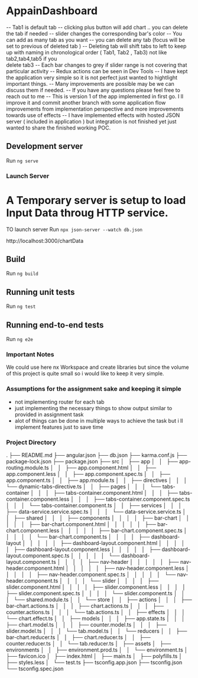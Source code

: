# AppainDashboard

-- Tab1 is default tab 
-- clicking plus button will add chart .. you can delete the tab if needed
-- slider changes the corresponding bar's color 
-- You can add as many tab as you want 
-- you can delete any tab (focus will be set to previous of deleted tab )
-- Deleting tab will shift tabs to left to keep up with naming in chronological order ( Tab1, Tab2 , Tab3) not like tab2,tab4,tab5 if you       
   delete tab3
-- Each bar changes to grey if slider range is not covering that particular activity
-- Redux actions can be seen in Dev Tools
-- I have kept the application very simple so it is not perfect just wanted to hightlight important things.
-- Many improvements are possible may be we can discuss them if needed.
-- If you have any questions please feel free to reach out to me
-- This is version 1 of the app implemented in first go. I ll improve it and commit another branch with some application flow improvements from implementation perspective and more improvements towards use of effects 
-- I have implemented effects with hosted JSON server ( included in application ) but integration is  not finished yet just wanted to share the finished working POC.

## Development server

Run `ng serve` 

### Launch Server  
# A Temporary server is setup to load Input Data throug HTTP service.
TO launch server  Run `npx json-server --watch db.json`

http://localhost:3000/chartData

## Build

Run `ng build`

## Running unit tests

Run `ng test` 

## Running end-to-end tests

Run `ng e2e` 
### Important Notes 
We could use here nx Workspace and create libraries but since the volume of this project is quite small so i would like to keep it very simple.


### Assumptions for the assignment sake and keeping it simple 

- not implementing router for each tab 
- just implementing the necessary things to show output similar to provided in assignment task
- alot of things can be done in multiple ways to achieve the task but i ll implement features just to save time



### Project Directory 

.
├── README.md
├── angular.json
├── db.json
├── karma.conf.js
├── package-lock.json
├── package.json
├── src
│   ├── app
│   │   ├── app-routing.module.ts
│   │   ├── app.component.html
│   │   ├── app.component.less
│   │   ├── app.component.spec.ts
│   │   ├── app.component.ts
│   │   ├── app.module.ts
│   │   ├── directives
│   │   │   └── dynamic-tabs-directive.ts
│   │   ├── pages
│   │   │   └── tabs-container
│   │   │       ├── tabs-container.component.html
│   │   │       ├── tabs-container.component.less
│   │   │       ├── tabs-container.component.spec.ts
│   │   │       └── tabs-container.component.ts
│   │   ├── services
│   │   │   ├── data-service.service.spec.ts
│   │   │   └── data-service.service.ts
│   │   ├── shared
│   │   │   ├── components
│   │   │   │   ├── bar-chart
│   │   │   │   │   ├── bar-chart.component.html
│   │   │   │   │   ├── bar-chart.component.less
│   │   │   │   │   ├── bar-chart.component.spec.ts
│   │   │   │   │   └── bar-chart.component.ts
│   │   │   │   ├── dashboard-layout
│   │   │   │   │   ├── dashboard-layout.component.html
│   │   │   │   │   ├── dashboard-layout.component.less
│   │   │   │   │   ├── dashboard-layout.component.spec.ts
│   │   │   │   │   └── dashboard-layout.component.ts
│   │   │   │   ├── nav-header
│   │   │   │   │   ├── nav-header.component.html
│   │   │   │   │   ├── nav-header.component.less
│   │   │   │   │   ├── nav-header.component.spec.ts
│   │   │   │   │   └── nav-header.component.ts
│   │   │   │   └── slider
│   │   │   │       ├── slider.component.html
│   │   │   │       ├── slider.component.less
│   │   │   │       ├── slider.component.spec.ts
│   │   │   │       └── slider.component.ts
│   │   │   └── shared.module.ts
│   │   └── store
│   │       ├── actions
│   │       │   ├── bar-chart.actions.ts
│   │       │   ├── chart.actions.ts
│   │       │   ├── counter.actions.ts
│   │       │   └── tab.actions.ts
│   │       ├── effects
│   │       │   └── chart.effect.ts
│   │       ├── models
│   │       │   ├── app.state.ts
│   │       │   ├── chart.model.ts
│   │       │   ├── counter.model.ts
│   │       │   ├── slider.model.ts
│   │       │   └── tab.model.ts
│   │       └── reducers
│   │           ├── bar-chart.reducer.ts
│   │           ├── chart.reducer.ts
│   │           ├── counter.reducer.ts
│   │           └── tab.reducer.ts
│   ├── assets
│   ├── environments
│   │   ├── environment.prod.ts
│   │   └── environment.ts
│   ├── favicon.ico
│   ├── index.html
│   ├── main.ts
│   ├── polyfills.ts
│   ├── styles.less
│   └── test.ts
├── tsconfig.app.json
├── tsconfig.json
└── tsconfig.spec.json